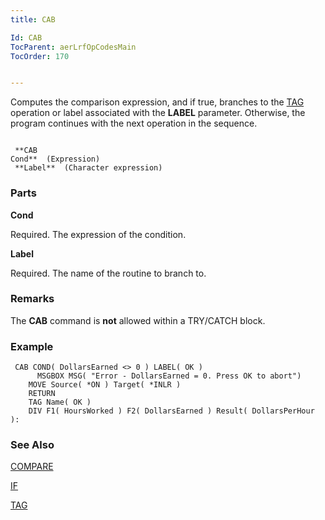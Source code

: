 ```yaml
---
title: CAB

Id: CAB
TocParent: aerLrfOpCodesMain
TocOrder: 170


---
```


Computes the comparison expression, and if true, branches to the [TAG](TAG.html) operation or label associated with the **LABEL** parameter. Otherwise, the program continues with the next operation in the sequence. 

```

 **CAB
Cond**  (Expression)
 **Label**  (Character expression)
```

### Parts

**Cond** 

Required. The expression of the condition.


**Label** 

Required. The name of the routine to branch to.


### Remarks
The **CAB** command is **not** allowed within a TRY/CATCH block. 

### Example

```
 CAB COND( DollarsEarned <> 0 ) LABEL( OK )
      MSGBOX MSG( "Error - DollarsEarned = 0. Press OK to abort")
	MOVE Source( *ON ) Target( *INLR )
	RETURN
	TAG Name( OK )
	DIV F1( HoursWorked ) F2( DollarsEarned ) Result( DollarsPerHour ):
```

### See Also
[COMPARE](COMPARE.html)

[IF](IF.html)

[TAG](TAG.html) 
